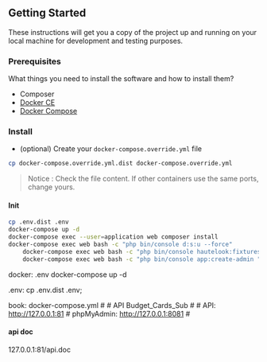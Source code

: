 

## Getting Started

These instructions will get you a copy of the project up and running on your local machine for development and testing purposes.

### Prerequisites

What things you need to install the software and how to install them?
- Composer 
- [Docker CE](https://www.docker.com/community-edition)
- [Docker Compose](https://docs.docker.com/compose/install)

### Install

- (optional) Create your `docker-compose.override.yml` file

```bash
cp docker-compose.override.yml.dist docker-compose.override.yml
```
> Notice : Check the file content. If other containers use the same ports, change yours.

#### Init

```bash
cp .env.dist .env
docker-compose up -d
docker-compose exec --user=application web composer install
docker-compose exec web bash -c "php bin/console d:s:u --force"
	docker-compose exec web bash -c "php bin/console hautelook:fixtures:load --purge-with-truncate -q"
	docker-compose exec web bash -c "php bin/console app:create-admin "adresse de l'admin""
```

docker: .env
	docker-compose up -d

.env:
	cp .env.dist .env;

book: docker-compose.yml
	#
	# API Budget_Cards_Sub
	#
	# API: http://127.0.0.1:81
	# phpMyAdmin: http://127.0.0.1:8081
	#
#### api doc 
127.0.0.1:81/api.doc

